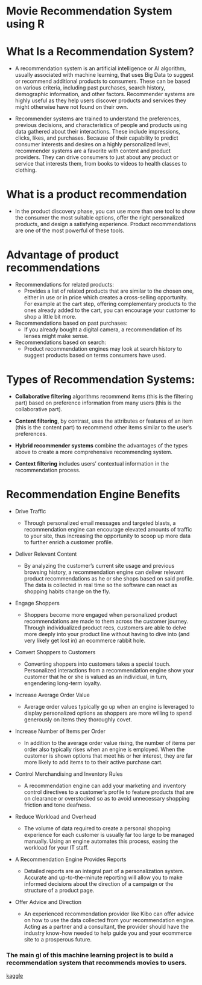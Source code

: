 # Movie Recommendation System using R

# What Is a Recommendation System?
- A recommendation system is an artificial intelligence or AI algorithm, usually associated with machine learning, that uses Big Data to suggest or recommend additional products to consumers. These can be based on various criteria, including past purchases, search history, demographic information, and other factors. Recommender systems are highly useful as they help users discover products and services they might otherwise have not found on their own.

- Recommender systems are trained to understand the preferences, previous decisions, and characteristics of people and products using data gathered about their interactions. These include impressions, clicks, likes, and purchases. Because of their capability to predict consumer interests and desires on a highly personalized level, recommender systems are a favorite with content and product providers. They can drive consumers to just about any product or service that interests them, from books to videos to health classes to clothing.

# What is a product recommendation
- In the product discovery phase, you can use more than one tool to show the consumer the most suitable options, offer the right personalized products, and design a satisfying experience. Product recommendations are one of the most powerful of these tools.

# Advantage of product recommendations
- Recommendations for related products: 
    - Provides a list of related products that are similar to the chosen one, either in use or in price which creates a cross-selling opportunity. For example at the cart step, offering complementary products to the ones already added to the cart, you can encourage your customer to shop a little bit more.
- Recommendations based on past purchases: 
    - If you already bought a digital camera, a recommendation of its lenses might make sense.
- Recommendations based on search: 
    - Product recommendation engines may look at search history to suggest products based on terms consumers have used.

# Types of Recommendation Systems:
- **Collaborative filtering** algorithms recommend items (this is the filtering part) based on preference information from many users (this is the collaborative part). 

- **Content filtering**, by contrast, uses the attributes or features of an item  (this is the content part) to recommend other items similar to the user’s preferences. 

- **Hybrid recommender systems** combine the advantages of the types above to create a more comprehensive recommending system.

- **Context filtering** includes users’ contextual information in the recommendation process. 

# Recommendation Engine Benefits
- Drive Traffic
    - Through personalized email messages and targeted blasts, a recommendation engine can encourage elevated amounts of traffic to your site, thus increasing the opportunity to scoop up more data to further enrich a customer profile.

- Deliver Relevant Content
    - By analyzing the customer’s current site usage and previous browsing history, a recommendation engine can deliver relevant product recommendations as he or she shops based on said profile. The data is collected in real time so the software can react as shopping habits change on the fly.

- Engage Shoppers
    - Shoppers become more engaged when personalized product recommendations are made to them across the customer journey. Through individualized product recs, customers are able to delve more deeply into your product line without having to dive into (and very likely get lost in) an ecommerce rabbit hole.

- Convert Shoppers to Customers
    - Converting shoppers into customers takes a special touch. Personalized interactions from a recommendation engine show your customer that he or she is valued as an individual, in turn, engendering long-term loyalty.

- Increase Average Order Value
    - Average order values typically go up when an engine is leveraged to display personalized options as shoppers are more willing to spend generously on items they thoroughly covet.

- Increase Number of Items per Order
    - In addition to the average order value rising, the number of items per order also typically rises when an engine is employed. When the customer is shown options that meet his or her interest, they are far more likely to add items to to their active purchase cart.

- Control Merchandising and Inventory Rules
    - A recommendation engine can add your marketing and inventory control directives to a customer’s profile to feature products that are on clearance or overstocked so as to avoid unnecessary shopping friction and tone deafness.

- Reduce Workload and Overhead
    - The volume of data required to create a personal shopping experience for each customer is usually far too large to be managed manually. Using an engine automates this process, easing the workload for your IT staff.

- A Recommendation Engine Provides Reports
    - Detailed reports are an integral part of a personalization system. Accurate and up-to-the-minute reporting will allow you to make informed decisions about the direction of a campaign or the structure of a product page.

- Offer Advice and Direction
    - An experienced recommendation provider like Kibo can offer advice on how to use the data collected from your recommendation engine. Acting as a partner and a consultant, the provider should have the industry know-how needed to help guide you and your ecommerce site to a prosperous future.


### The main gl of this machine learning project is to build a recommendation system that recommends movies to users.

[kaggle](https://www.kaggle.com/code/amirmotefaker/movie-recommendation-system-using-r/notebook)
